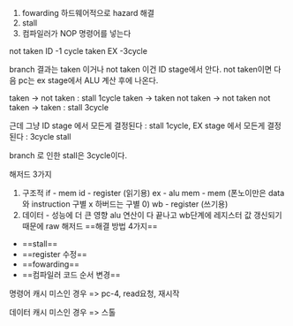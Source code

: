 1. fowarding 하드웨어적으로 hazard 해결
2. stall 
3. 컴파일러가 NOP 명령어를 넣는다

not taken ID -1 cycle
taken EX  -3cycle

branch 결과는 taken 이거나 not taken 이건 ID stage에서 안다. not taken이면 다음 pc는 ex stage에서 ALU 계산 후에 나온다.

taken -> not taken : stall 1cycle
taken -> taken
not taken -> not taken
not taken -> taken : stall 3cycle

근데 그냥 ID stage 에서 모든게 결정된다 : stall 1cycle, EX stage 에서 모든게 결정된다 : 3cycle stall

branch 로 인한 stall은 3cycle이다.

해저드 3가지
1. 구조적
   if - mem
   id - register (읽기용)
   ex - alu
   mem - mem (폰노이만은 data 와 instruction 구별 x 하버드는 구별 0)
   wb - register (쓰기용)
2. 데이터 - 성능에 더 큰 영향
alu 연산이 다 끝나고 wb단계에 레지스터 값 갱신되기 때문에 raw 해저드
==해결 방법 4가지==
- ==stall==
- ==register 수정==
- ==fowarding==
- ==컴파일러 코드 순서 변경==

명령어 캐시 미스인 경우 
=> pc-4, read요청, 재시작

데이터 캐시 미스인 경우
=> 스톨
